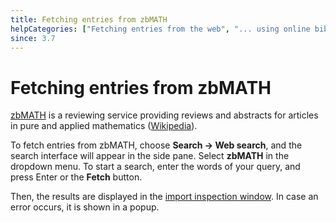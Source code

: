 ```yaml
---
title: Fetching entries from zbMATH
helpCategories: ["Fetching entries from the web", "... using online bibliographic database"]
since: 3.7
---
```


# Fetching entries from zbMATH

[zbMATH](https://www.zbmath.org/) is a reviewing service providing reviews and abstracts for articles in pure and applied mathematics ([Wikipedia](https://en.wikipedia.org/wiki/Zentralblatt_MATH)).


To fetch entries from zbMATH, choose **Search -&gt; Web search**, and the search interface will appear in the side pane.
Select **zbMATH** in the dropdown menu.
To start a search, enter the words of your query, and press <kdb>Enter</kdb> or the **Fetch** button.

Then, the results are displayed in the [import inspection window](ImportInspectionDialog).
In case an error occurs, it is shown in a popup.
